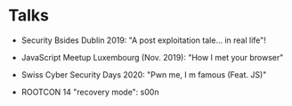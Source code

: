 Talks 
======

- Security Bsides Dublin 2019: "A post exploitation tale... in real life"!

- JavaScript Meetup Luxembourg (Nov. 2019): "How I met your browser"

- Swiss Cyber Security Days 2020: "Pwn me, I m famous (Feat. JS)"

-  ROOTCON 14 "recovery mode": s00n
